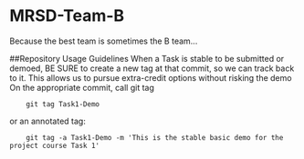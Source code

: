 MRSD-Team-B
===========
Because the best team is sometimes the B team...

##Repository Usage Guidelines
When a Task is stable to be submitted or demoed, BE SURE to create a new tag at that commit, so we can track back to it. This allows us to pursue extra-credit options without risking the demo
On the appropriate commit, call git tag
```
    git tag Task1-Demo
```
or an annotated tag:
```
    git tag -a Task1-Demo -m 'This is the stable basic demo for the project course Task 1'
```
